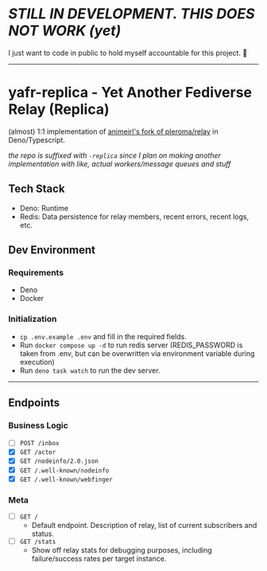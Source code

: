 # *STILL IN DEVELOPMENT. THIS DOES NOT WORK (yet)*

I just want to code in public to hold myself accountable for this project. 🤣

---

# yafr-replica - Yet Another Fediverse Relay (Replica)

(almost) 1:1 implementation of
[animeirl's fork of pleroma/relay](https://git.pleroma.social/animeirl/relay) in
Deno/Typescript.

*the repo is suffixed with `-replica` since I plan on making another implementation with like, actual workers/message queues and stuff*

## Tech Stack

- Deno: Runtime
- Redis: Data persistence for relay members, recent errors, recent logs, etc.

## Dev Environment

### Requirements

- Deno
- Docker

### Initialization

- `cp .env.example .env` and fill in the required fields.
- Run `docker compose up -d` to run redis server (REDIS_PASSWORD is taken from
  .env, but can be overwritten via environment variable during execution)
- Run `deno task watch` to run the dev server.

---

## Endpoints

### Business Logic

- [ ] `POST /inbox`
- [x] `GET /actor`
- [x] `GET /nodeinfo/2.0.json`
- [x] `GET /.well-known/nodeinfo`
- [x] `GET /.well-known/webfinger`

### Meta

- [ ] `GET /`
  - Default endpoint. Description of relay, list of current subscribers and
    status.
- [ ] `GET /stats`
  - Show off relay stats for debugging purposes, including failure/success rates
    per target instance.
